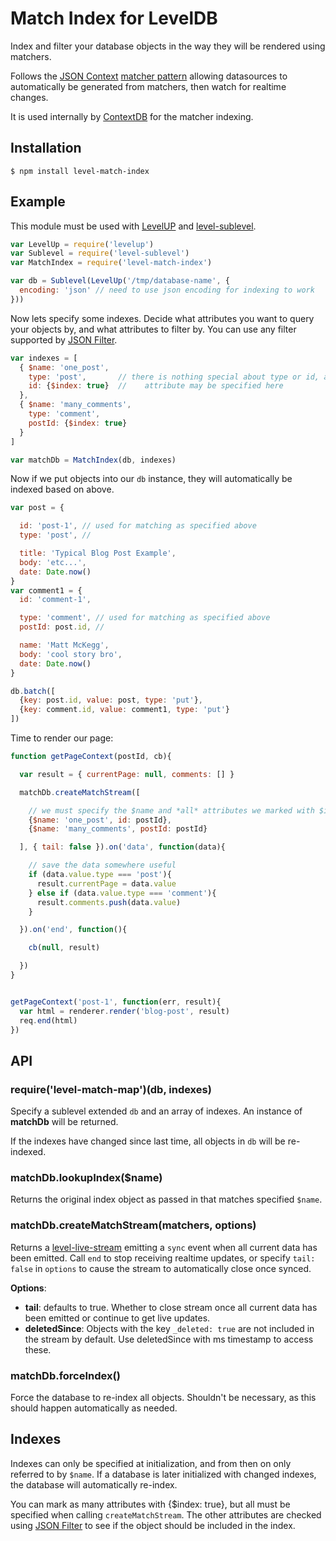 Match Index for LevelDB
===

Index and filter your database objects in the way they will be rendered using matchers.

Follows the [JSON Context](https://github.com/mmckegg/json-context) [matcher pattern](https://github.com/mmckegg/json-context#matchers) allowing datasources to automatically be generated from matchers, then watch for realtime changes.

It is used internally by [ContextDB](https://github.com/mmckegg/contextdb) for the matcher indexing.

## Installation

```shell
$ npm install level-match-index
```

## Example

This module must be used with [LevelUP](https://github.com/rvagg/node-levelup) and [level-sublevel](https://github.com/dominictarr/level-sublevel).

```js
var LevelUp = require('levelup')
var Sublevel = require('level-sublevel')
var MatchIndex = require('level-match-index')

var db = Sublevel(LevelUp('/tmp/database-name', {
  encoding: 'json' // need to use json encoding for indexing to work
}))
```

Now lets specify some indexes. Decide what attributes you want to query your objects by, and what attributes to filter by. You can use any filter supported by [JSON Filter](https://github.com/mmckegg/json-filter).

```js
var indexes = [
  { $name: 'one_post',
    type: 'post',       // there is nothing special about type or id, any
    id: {$index: true}  //    attribute may be specified here
  },
  { $name: 'many_comments',
    type: 'comment',
    postId: {$index: true}
  }
]

var matchDb = MatchIndex(db, indexes)
```

Now if we put objects into our `db` instance, they will automatically be indexed based on above.

```js
var post = {

  id: 'post-1', // used for matching as specified above
  type: 'post', //

  title: 'Typical Blog Post Example',
  body: 'etc...',
  date: Date.now()
}
var comment1 = {
  id: 'comment-1',

  type: 'comment', // used for matching as specified above
  postId: post.id, //

  name: 'Matt McKegg',
  body: 'cool story bro',
  date: Date.now()
}

db.batch([
  {key: post.id, value: post, type: 'put'},
  {key: comment.id, value: comment1, type: 'put'}
])
```

Time to render our page:

```js
function getPageContext(postId, cb){

  var result = { currentPage: null, comments: [] }

  matchDb.createMatchStream([

    // we must specify the $name and *all* attributes we marked with $index
    {$name: 'one_post', id: postId},
    {$name: 'many_comments', postId: postId}

  ], { tail: false }).on('data', function(data){

    // save the data somewhere useful
    if (data.value.type === 'post'){
      result.currentPage = data.value
    } else if (data.value.type === 'comment'){
      result.comments.push(data.value)
    }

  }).on('end', function(){

    cb(null, result)

  })
}


getPageContext('post-1', function(err, result){
  var html = renderer.render('blog-post', result)
  req.end(html)
})
```

## API

### require('level-match-map')(db, indexes)

Specify a sublevel extended `db` and an array of indexes. An instance of **matchDb** will be returned. 

If the indexes have changed since last time, all objects in `db` will be re-indexed.

### matchDb.lookupIndex($name)

Returns the original index object as passed in that matches specified `$name`.

### matchDb.createMatchStream(matchers, options)

Returns a [level-live-stream](https://github.com/dominictarr/level-live-stream) emitting a `sync` event when all current data has been emitted. Call `end` to stop receiving realtime updates, or specify `tail: false` in `options` to cause the stream to automatically close once synced.

**Options**:

- **tail**: defaults to true. Whether to close stream once all current data has been emitted or continue to get live updates.
- **deletedSince**: Objects with the key `_deleted: true` are not included in the stream by default. Use deletedSince with ms timestamp to access these.

### matchDb.forceIndex()

Force the database to re-index all objects. Shouldn't be necessary, as this should happen automatically as needed.

## Indexes

Indexes can only be specified at initialization, and from then on only referred to by `$name`. If a database is later initialized with changed indexes, the database will automatically re-index.

You can mark as many attributes with {$index: true}, but all must be specified when calling `createMatchStream`. The other attributes are checked using [JSON Filter](https://github.com/mmckegg/json-filter) to see if the object should be included in the index.
